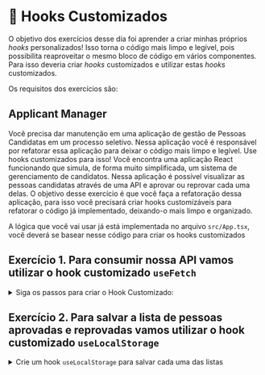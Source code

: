 # :pencil: Hooks Customizados

O objetivo dos exercícios desse dia foi aprender a criar minhas próprios _hooks_ personalizados! Isso torna o código mais limpo e legível, pois possibilita reaproveitar o mesmo bloco de código em vários componentes. Para isso deveria criar _hooks_ customizados e utilizar estas _hooks_ customizados.

Os requisitos dos exercícios são:

## Applicant Manager

Você precisa dar manutenção em uma aplicação de gestão de Pessoas Candidatas em um processo seletivo. Nessa aplicação você é responsável por refatorar essa aplicação para deixar o código mais limpo e legível. Use hooks customizados para isso! Você encontra uma aplicação React funcionando que simula, de forma muito simplificada, um sistema de gerenciamento de candidatos. Nessa aplicação é possível visualizar as pessoas candidatas através de uma API e aprovar ou reprovar cada uma delas. O objetivo desse exercício é que você faça a refatoração dessa aplicação, para isso você precisará criar hooks customizáveis para refatorar o código já implementado, deixando-o mais limpo e organizado.

A lógica que você vai usar já está implementada no arquivo `src/App.tsx`, você deverá se basear nesse código para criar os hooks customizados

## Exercício 1. Para consumir nossa API vamos utilizar o hook customizado `useFetch`

<details>
<summary>Siga os passos para criar o Hook Customizado:</summary><br />

> Dica: Lembre-se de olhar a lógica que já está implementada no arquivo `src/App.tsx` para criar o hook customizado

1. Crie dentro da pasta hooks um arquivo `useFetch.ts`. Vamos precisar dos hooks `useEffect` e `useState` para fazer a chamada a API e salvar o seu retorno.

2. O Hook deverá receber como parâmetro a url para onde iremos fazer a requisição.

3. Crie três estados:

   - um estado de carregando, para aguardar enquanto a requisição está sendo feita
   - um estado para salvar o retorno da API
   - e outro estado para caso haja algum error na requisição

4. Crie uma função para fazer o `fetch` da url recebida como parâmetro, utilize o `useEffect` para chamar essa função e faça o tratamento de erro.

5. Retorne um objeto contento os três estados criados e a função que chama o `fetch()`.

Pronto o seu Hook Customizado está feito, agora utilize ele no `App.tsx` recebendo como parâmetro a url que gera pessoas aleatórias da api [Random User](https://randomuser.me/).

> Atenção: lembre-se de refatorar o código implementado em `App.tsx` para que sua aplicação continue funcionando corretamente.

</details>

## Exercício 2. Para salvar a lista de pessoas aprovadas e reprovadas vamos utilizar o hook customizado `useLocalStorage`

<details>
<summary>Crie um hook <code>useLocalStorage</code> para salvar cada uma das listas</summary><br />

Nossa aplicação renderiza pessoas aleatórias, onde é possível adiciona-las a lista de aprovadas ou reprovadas. Porém, os códigos estão duplicados e você deverá criar um hook customizado para eliminar essas duplicidades.

> Dica: Lembre-se de olhar a lógica que já está implementada no arquivo `src/App.tsx` para criar o hook customizado

1. Crie o hook customizado `useLocalStorage` dentro da pasta hooks.
2. Esse hook deverá receber como parâmetro a chave do item que será salvo no localStorage e o valor inicial desse item.
3. O hook deverá possuir:

   - um estado para salvar o valor do item (inicialmente deve ser ou o valor salvo no localStorage ou o valor inicial passado como parâmetro)
   - uma função para atualizar o valor do estado e salvar no localStorage
   - uma função para remover a chave do localStorage e resetar o estado para o valor inicial

4. Retorne um array com o valor do estado e as duas funções criadas.s

> Atenção: lembre-se de refatorar o código implementado em `App.tsx` para que sua aplicação continue funcionando corretamente.

</details>
